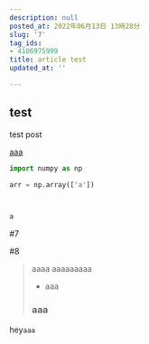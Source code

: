 ```yaml
---
description: null
posted_at: 2022年06月13日 13時28分
slug: '7'
tag_ids:
- 4106975999
title: article test
updated_at: ''

---
```

## test
test post

[aaa](/)


```python
import numpy as np

arr = np.array(['a'])



a
```

#7   

#8

> aaaa
> aaaaaaaaa
> - aaa
> ### aaa

hey`aaa`